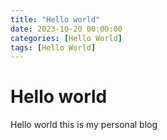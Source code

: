 ```yaml
---
title: "Hello world"
date: 2023-10-20 00:00:00 
categories: [Hello World]
tags: [Hello World] 
---
```


# Hello world

Hello world this is my personal blog